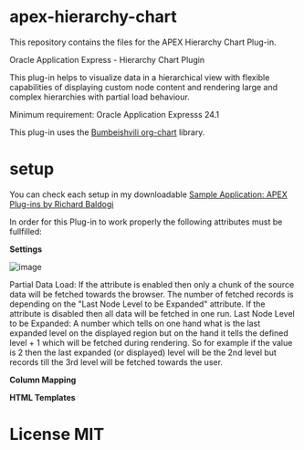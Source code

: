 # apex-hierarchy-chart
This repository contains the files for the APEX Hierarchy Chart Plug-in.

Oracle Application Express - Hierarchy Chart Plugin

This plug-in helps to visualize data in a hierarchical view with flexible capabilities of displaying custom node content and rendering large and complex hierarchies with partial load behaviour.

Minimum requirement: Oracle Application Expresss 24.1

This plug-in uses the <a href="https://github.com/bumbeishvili/org-chart" rel="nofollow">Bumbeishvili org-chart</a> library.

# setup

You can check each setup in my downloadable <a href="https://github.com/baldogiRichard/plug-in-site" rel="nofollow">Sample Application: APEX Plug-ins by Richard Baldogi</a>

In order for this Plug-in to work properly the following attributes must be fullfilled:

<b>Settings</b>

![image](https://github.com/user-attachments/assets/0b90d9b7-3fe2-47ab-bcfc-65af0671d430)

Partial Data Load: If the attribute is enabled then only a chunk of the source data will be fetched towards the browser. The number of fetched records is depending on the "Last Node Level to be Expanded" attribute. If the attribute is disabled then all data will be fetched in one run.
Last Node Level to be Expanded: A number which tells on one hand what is the last expanded level on the displayed region but on the hand it tells the defined level + 1 which will be fetched during rendering. So for example if the value is 2 then the last expanded (or displayed) level will be the 2nd level but records till the 3rd level will be fetched towards the user.

<b>Column Mapping</b>

<b>HTML Templates</b>

# License MIT
